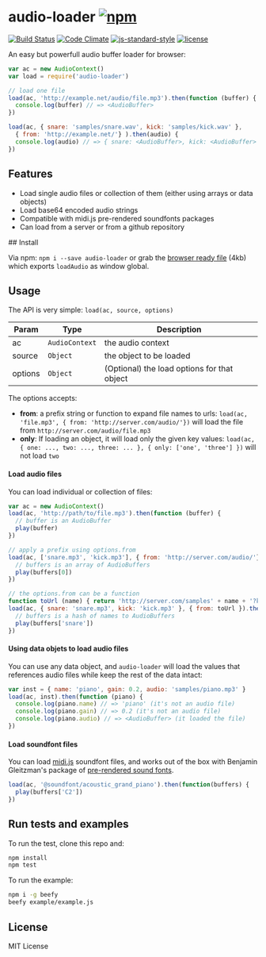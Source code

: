 # audio-loader [![npm](https://img.shields.io/npm/v/audio-loader.svg)](https://www.npmjs.com/package/audio-loader)

[![Build Status](https://travis-ci.org/danigb/audio-loader.svg?branch=master)](https://travis-ci.org/danigb/audio-loader) [![Code Climate](https://codeclimate.com/github/danigb/audio-loader/badges/gpa.svg)](https://codeclimate.com/github/danigb/audio-loader) [![js-standard-style](https://img.shields.io/badge/code%20style-standard-brightgreen.svg?style=flat)](https://github.com/feross/standard) [![license](https://img.shields.io/npm/l/audio-loader.svg)](https://www.npmjs.com/package/audio-loader)

An easy but powerfull audio buffer loader for browser:

```js
var ac = new AudioContext()
var load = require('audio-loader')

// load one file
load(ac, 'http://example.net/audio/file.mp3').then(function (buffer) {
  console.log(buffer) // => <AudioBuffer>
})

load(ac, { snare: 'samples/snare.wav', kick: 'samples/kick.wav' },
  { from: 'http://example.net/'} ).then(audio) {
  console.log(audio) // => { snare: <AudioBuffer>, kick: <AudioBuffer> }
})
```

## Features

- Load single audio files or collection of them (either using arrays or data objects)
- Load base64 encoded audio strings
- Compatible with midi.js pre-rendered soundfonts packages
- Can load from a server or from a github repository

## Install

Via npm: `npm i --save audio-loader` or grab the [browser ready file](https://raw.githubusercontent.com/danigb/audio-loader/master/dist/audio-loader.min.js) (4kb) which exports `loadAudio` as window global.

## Usage

<a name="load"></a>

The API is very simple: `load(ac, source, options)`

| Param | Type | Description |
| --- | --- | --- |
| ac | <code>AudioContext</code> | the audio context |
| source | <code>Object</code> | the object to be loaded |
| options | <code>Object</code> | (Optional) the load options for that object |

The options accepts:

- __from__: a prefix string or function to expand file names to urls: `load(ac, 'file.mp3', { from: 'http://server.com/audio/'})` will load the file from `http://server.com/audio/file.mp3`
- __only__: If loading an object, it will load only the given key values: `load(ac, { one: ..., two: ..., three: ... }, { only: ['one', 'three'] })` will not load `two`

#### Load audio files

You can load individual or collection of files:

```js
var ac = new AudioContext()
load(ac, 'http://path/to/file.mp3').then(function (buffer) {
  // buffer is an AudioBuffer
  play(buffer)
})

// apply a prefix using options.from
load(ac, ['snare.mp3', 'kick.mp3'], { from: 'http://server.com/audio/'}).then(function (buffers) {
  // buffers is an array of AudioBuffers
  play(buffers[0])
})

// the options.from can be a function
function toUrl (name) { return 'http://server.com/samples' + name + '?key=secret' }
load(ac, { snare: 'snare.mp3', kick: 'kick.mp3' }, { from: toUrl }).then(function (buffers) {
  // buffers is a hash of names to AudioBuffers
  play(buffers['snare'])
})
```

#### Using data objets to load audio files

You can use any data object, and `audio-loader` will load the values that references audio files while keep the rest of the data intact:

```js
var inst = { name: 'piano', gain: 0.2, audio: 'samples/piano.mp3' }
load(ac, inst).then(function (piano) {
  console.log(piano.name) // => 'piano' (it's not an audio file)
  console.log(piano.gain) // => 0.2 (it's not an audio file)
  console.log(piano.audio) // => <AudioBuffer> (it loaded the file)
})
```

#### Load soundfont files

You can load [midi.js](https://github.com/mudcube/MIDI.js) soundfont files, and works out of the box with Benjamin Gleitzman's package of
[pre-rendered sound fonts](https://github.com/gleitz/midi-js-soundfonts).

```js
load(ac, '@soundfont/acoustic_grand_piano').then(function(buffers) {
  play(buffers['C2'])
})
```

## Run tests and examples

To run the test, clone this repo and:

```bash
npm install
npm test
```

To run the example:

```bash
npm i -g beefy
beefy example/example.js
```

## License

MIT License
